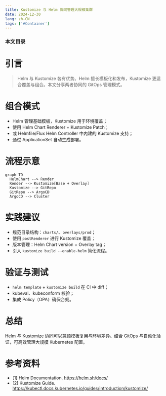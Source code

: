 ```yaml
---
title: Kustomize 与 Helm 协同管理大规模集群
date: 2024-12-30
lang: zh-CN
tags: ['#Container']
---
```


### 本文目录
<!-- toc -->

# 引言
> Helm 与 Kustomize 各有优势。Helm 擅长模板化和发布，Kustomize 更适合覆盖与组合。本文分享两者协同的 GitOps 管理模式。

# 组合模式
- Helm 管理基础模板，Kustomize 用于环境覆盖；
- 使用 Helm Chart Renderer + Kustomize Patch；
- 或 Helmfile/Flux Helm Controller 中内建的 Kustomize 支持；
- 通过 ApplicationSet 自动生成部署。

# 流程示意
```mermaid
graph TD
  HelmChart --> Render
  Render --> Kustomize[Base + Overlay]
  Kustomize --> GitRepo
  GitRepo --> ArgoCD
  ArgoCD --> Cluster
```

# 实践建议
- 规范目录结构：`charts/`、`overlays/prod`；
- 使用 `postRenderer` 进行 Kustomize 覆盖；
- 版本管理：Helm Chart version + Overlay tag；
- 引入 `kustomize build --enable-helm` 简化流程。

# 验证与测试
- `helm template` + `kustomize build` 在 CI 中 diff；
- kubeval、kubeconform 校验；
- 集成 Policy（OPA）确保合规。

# 总结
Helm 与 Kustomize 协同可以兼顾模板复用与环境差异。结合 GitOps 与自动化验证，可高效管理大规模 Kubernetes 配置。

# 参考资料
- [1] Helm Documentation. https://helm.sh/docs/
- [2] Kustomize Guide. https://kubectl.docs.kubernetes.io/guides/introduction/kustomize/
